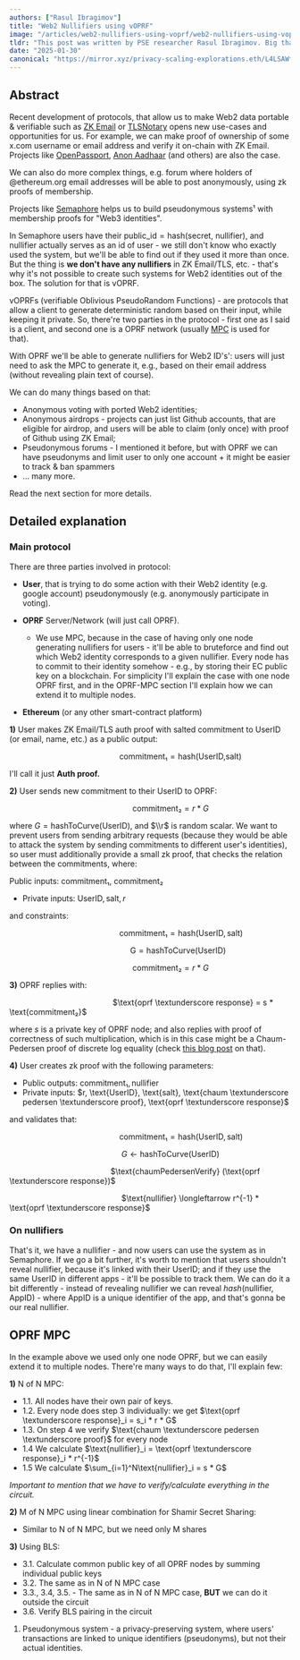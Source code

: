 ```yaml
---
authors: ["Rasul Ibragimov"]
title: "Web2 Nullifiers using vOPRF"
image: "/articles/web2-nullifiers-using-voprf/web2-nullifiers-using-voprf-cover.webp"
tldr: "This post was written by PSE researcher Rasul Ibragimov. Big thanks to Lev Soukhanov for explaining the majority of this to me - without him, this blog post wouldn't exist."
date: "2025-01-30"
canonical: "https://mirror.xyz/privacy-scaling-explorations.eth/L4LSAWflNocKolhV6ZVaqt3KDxdSjFPNSv0U5SCc__0"
---
```


## Abstract

Recent development of protocols, that allow us to make Web2 data portable & verifiable such as [ZK Email](https://prove.email/) or [TLSNotary](https://tlsnotary.org/) opens new use-cases and opportunities for us. For example, we can make proof of ownership of some x.com username or email address and verify it on-chain with ZK Email. Projects like [OpenPassport](https://www.openpassport.app/), [Anon Aadhaar](https://github.com/anon-aadhaar/anon-aadhaar) (and others) are also the case.

We can also do more complex things, e.g. forum where holders of @ethereum.org email addresses will be able to post anonymously, using zk proofs of membership.

Projects like [Semaphore](https://semaphore.pse.dev/) helps us to build pseudonymous systems¹ with membership proofs for "Web3 identities".

In Semaphore users have their $\text{public\_id} = \text{hash(secret, nullifier)}$, and $\text{nullifier}$ actually serves as an id of user - we still don't know who exactly used the system, but we'll be able to find out if they used it more than once. But the thing is **we don't have any nullifiers** in ZK Email/TLS, etc. - that's why it's not possible to create such systems for Web2 identities out of the box. The solution for that is vOPRF.

vOPRFs (verifiable Oblivious PseudoRandom Functions) - are protocols that allow a client to generate deterministic random based on their input, while keeping it private. So, there're two parties in the protocol - first one as I said is a client, and second one is a OPRF network (usually [MPC](https://en.wikipedia.org/wiki/Secure_multi-party_computation) is used for that).

With OPRF we'll be able to generate nullifiers for Web2 ID's': users will just need to ask the MPC to generate it, e.g., based on their email address (without revealing plain text of course).

We can do many things based on that:

- Anonymous voting with ported Web2 identities;
- Anonymous airdrops - projects can just list Github accounts, that are eligible for airdrop, and users will be able to claim (only once) with proof of Github using ZK Email;
- Pseudonymous forums - I mentioned it before, but with OPRF we can have pseudonyms and limit user to only one account + it might be easier to track & ban spammers
- ... many more.

Read the next section for more details.

## Detailed explanation

### Main protocol

There are three parties involved in protocol:

- **User**, that is trying to do some action with their Web2 identity (e.g. google account) pseudonymously (e.g. anonymously participate in voting).
- **OPRF** Server/Network (will just call OPRF).

  - We use MPC, because in the case of having only one node generating nullifiers for users - it'll be able to bruteforce and find out which Web2 identity corresponds to a given nullifier. Every node has to commit to their identity somehow - e.g., by storing their EC public key on a blockchain. For simplicity I'll explain the case with one node OPRF first, and in the OPRF-MPC section I'll explain how we can extend it to multiple nodes.

- **Ethereum** (or any other smart-contract platform)

**1)** User makes ZK Email/TLS auth proof with salted commitment to UserID (or email, name, etc.) as a public output:

                                                  $\text{commitment₁} = \text{hash} \text{(UserID,salt)}$

I'll call it just **Auth proof.**

**2)** User sends new commitment to their UserID to OPRF:

                                                        $\text{commitment₂} = r * G$

where $G = \text{hashToCurve}(\text{UserID})$, and $\\r$ is random scalar. We want to prevent users from sending arbitrary requests (because they would be able to attack the system by sending commitments to different user's identities), so user must additionally provide a small zk proof, that checks the relation between the commitments, where:

Public inputs: $\text{commitment₁}$, $\text{commitment₂}$

- Private inputs: $\text{UserID}, \text{salt}, r$

and constraints:

                                                  $\text{commitment₁} = \text{hash}(\text{UserID},\text{salt})$

                                                       $\text{G} = \text{hashToCurve}(\text{UserID})$

                                                        $\text{commitment₂} = r * G$

**3)** OPRF replies with:

                                               $\text{oprf \textunderscore response} = s * \text{commitment₂}$

where $s$ is a private key of OPRF node; and also replies with proof of correctness of such multiplication, which is in this case might be a Chaum-Pedersen proof of discrete log equality (check [this blog post](https://muens.io/chaum-pedersen-protocol) on that).

**4)** User creates zk proof with the following parameters:

- Public outputs: $\text{commitment₁}, \text{nullifier}$
- Private inputs: $r, \text{UserID}, \text{salt}, \text{chaum \textunderscore pedersen \textunderscore proof}, \text{oprf \textunderscore response}$

and validates that:

                                                  $\text{commitment₁} = \text{hash}(\text{UserID},\text{salt})$

                                                   $G \longleftarrow \text{hashToCurve}(\text{UserID})$

                                              $\text{chaumPedersenVerify} (\text{oprf \textunderscore response})$

                                                   $\text{nullifier} \longleftarrow r^{-1} * \text{oprf \textunderscore response}$

### On nullifiers

That's it, we have a nullifier - and now users can use the system as in Semaphore. If we go a bit further, it's worth to mention that users shouldn't reveal nullifier, because it's linked with their $\text{UserID}$; and if they use the same $\text{UserID}$ in different apps - it'll be possible to track them. We can do it a bit differently - instead of revealing nullifier we can reveal $hash(\text{nullifier}, \text{AppID})$ - where $\text{AppID}$ is a unique identifier of the app, and that's gonna be our real nullifier.

## OPRF MPC

In the example above we used only one node OPRF, but we can easily extend it to multiple nodes. There're many ways to do that, I'll explain few:

**1)** N of N MPC:

- 1.1. All nodes have their own pair of keys.
- 1.2. Every node does step 3 individually: we get $\text{oprf \textunderscore response}_i = s_i * r * G$
- 1.3. On step 4 we verify $\text{chaum \textunderscore pedersen \textunderscore proof}$ for every node
- 1.4 We calculate $\text{nullifier}_i = \text{oprf \textunderscore response}_i * r^{-1}$
- 1.5 We calculate $\sum_{i=1}^N\text{nullifier}_i = s * G$

_Important to mention that we have to verify/calculate everything in the circuit._

**2)** M of N MPC using linear combination for Shamir Secret Sharing:

- Similar to N of N MPC, but we need only M shares

**3)** Using BLS:

- 3.1. Calculate common public key of all OPRF nodes by summing individual public keys
- 3.2. The same as in N of N MPC case
- 3.3., 3.4, 3.5. - The same as in N of N MPC case, **BUT** we can do it outside the circuit
- 3.6. Verify BLS pairing in the circuit

1.  Pseudonymous system - a privacy-preserving system, where users' transactions are linked to unique identifiers (pseudonyms), but not their actual identities.
